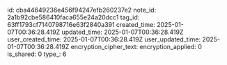 id: cba44649236e456f94247efb260237e2
note_id: 2a1b92cbe586410faca655e24a20dcc1
tag_id: 63ff1793cf7140798716e63f2840a391
created_time: 2025-01-07T00:36:28.419Z
updated_time: 2025-01-07T00:36:28.419Z
user_created_time: 2025-01-07T00:36:28.419Z
user_updated_time: 2025-01-07T00:36:28.419Z
encryption_cipher_text: 
encryption_applied: 0
is_shared: 0
type_: 6
